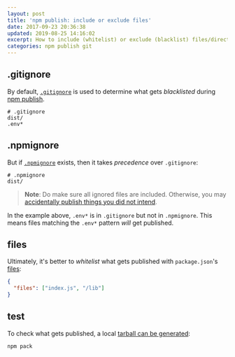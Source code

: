 ```yaml
---
layout: post
title: 'npm publish: include or exclude files'
date: 2017-09-23 20:36:38
updated: 2019-08-25 14:16:02
excerpt: How to include (whitelist) or exclude (blacklist) files/directories during npm publish.
categories: npm publish git
---
```


## .gitignore

By default, [`.gitignore`](https://git-scm.com/docs/gitignore) is used to determine what gets _blacklisted_ during [npm publish](https://docs.npmjs.com/cli/publish).

```
# .gitignore
dist/
.env*
```

## .npmignore

But if [`.npmignore`](https://docs.npmjs.com/misc/developers#keeping-files-out-of-your-package) exists, then it takes _precedence_ over `.gitignore`:

```
# .npmignore
dist/
```

> **Note**: Do make sure all ignored files are included. Otherwise, you may [accidentally publish things you did not intend](https://medium.com/@jdxcode/for-the-love-of-god-dont-use-npmignore-f93c08909d8d).

In the example above, `.env*` is in `.gitignore` but not in `.npmignore`. This means files matching the `.env*` pattern _will_ get published.

## files

Ultimately, it's better to _whitelist_ what gets published with `package.json`'s [files](https://docs.npmjs.com/files/package.json#files):

```json
{
  "files": ["index.js", "/lib"]
}
```

## test

To check what gets published, a local [tarball can be generated](https://docs.npmjs.com/misc/developers#keeping-files-out-of-your-package#testing-whether-your-npmignore-or-files-config-works):

```sh
npm pack
```
